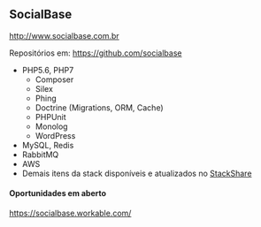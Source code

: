 SocialBase
-----
http://www.socialbase.com.br

Repositórios em: https://github.com/socialbase

- PHP5.6, PHP7
  - Composer
  - Silex
  - Phing
  - Doctrine (Migrations, ORM, Cache)
  - PHPUnit
  - Monolog
  - WordPress
- MySQL, Redis
- RabbitMQ
- AWS
- Demais itens da stack disponíveis e atualizados no [StackShare]( http://stackshare.io/socialbase/socialbase)

#### Oportunidades em aberto ####
https://socialbase.workable.com/